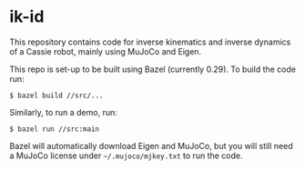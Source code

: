 # ik-id
This repository contains code for inverse kinematics and inverse dynamics of a Cassie robot, mainly using MuJoCo and Eigen.

This repo is set-up to be built using Bazel (currently 0.29). To build the code run:

```
$ bazel build //src/...
```

Similarly, to run a demo, run:

```
$ bazel run //src:main
```

Bazel will automatically download Eigen and MuJoCo, but you will still need a MuJoCo license under ```~/.mujoco/mjkey.txt``` to run the code.

